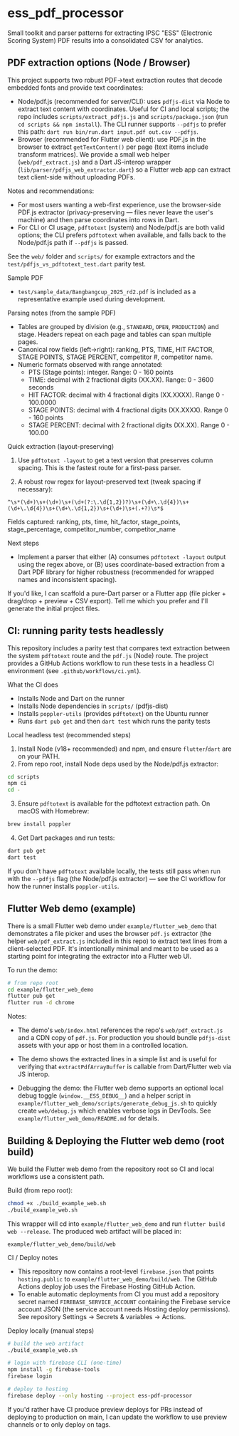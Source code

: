# ess_pdf_processor
Small toolkit and parser patterns for extracting IPSC "ESS" (Electronic Scoring System) PDF results into a consolidated CSV for analytics.

## PDF extraction options (Node / Browser)

This project supports two robust PDF→text extraction routes that decode embedded fonts and provide text coordinates:

- Node/pdf.js (recommended for server/CLI): uses `pdfjs-dist` via Node to extract text content with coordinates. Useful for CI and local scripts; the repo includes `scripts/extract_pdfjs.js` and `scripts/package.json` (run `cd scripts && npm install`). The CLI runner supports `--pdfjs` to prefer this path: `dart run bin/run.dart input.pdf out.csv --pdfjs`.
- Browser (recommended for Flutter web client): use PDF.js in the browser to extract `getTextContent()` per page (text items include transform matrices). We provide a small web helper (`web/pdf_extract.js`) and a Dart JS-interop wrapper (`lib/parser/pdfjs_web_extractor.dart`) so a Flutter web app can extract text client-side without uploading PDFs.

Notes and recommendations:
- For most users wanting a web-first experience, use the browser-side PDF.js extractor (privacy-preserving — files never leave the user's machine) and then parse coordinates into rows in Dart.
- For CLI or CI usage, `pdftotext` (system) and Node/pdf.js are both valid options; the CLI prefers `pdftotext` when available, and falls back to the Node/pdf.js path if `--pdfjs` is passed.

See the `web/` folder and `scripts/` for example extractors and the `test/pdfjs_vs_pdftotext_test.dart` parity test.


Sample PDF
 - `test/sample_data/Bangbangcup_2025_rd2.pdf` is included as a representative example used during development.

Parsing notes (from the sample PDF)
 - Tables are grouped by division (e.g., `STANDARD`, `OPEN`, `PRODUCTION`) and stage. Headers repeat on each page and tables can span multiple pages.
 - Canonical row fields (left→right): ranking, PTS, TIME, HIT FACTOR, STAGE POINTS, STAGE PERCENT, competitor #, competitor name.
 - Numeric formats observed with range annotated:
	 - PTS (Stage points): integer. Range: 0 - 160 points
	 - TIME: decimal with 2 fractional digits (XX.XX). Range: 0 - 3600 seconds
	 - HIT FACTOR: decimal with 4 fractional digits (XX.XXXX). Range 0 - 100.0000
	 - STAGE POINTS: decimal with 4 fractional digits (XX.XXXX). Range 0 - 160 points
	 - STAGE PERCENT: decimal with 2 fractional digits (XX.XX). Range 0 - 100.00

Quick extraction (layout-preserving)
1. Use `pdftotext -layout` to get a text version that preserves column spacing. This is the fastest route for a first-pass parser.

2. A robust row regex for layout-preserved text (tweak spacing if necessary):

```
^\s*(\d+)\s+(\d+)\s+(\d+(?:\.\d{1,2})?)\s+(\d+\.\d{4})\s+(\d+\.\d{4})\s+(\d+\.\d{1,2})\s+(\d+)\s+(.+?)\s*$
```

Fields captured: ranking, pts, time, hit_factor, stage_points, stage_percentage, competitor_number, competitor_name

Next steps
 - Implement a parser that either (A) consumes `pdftotext -layout` output using the regex above, or (B) uses coordinate-based extraction from a Dart PDF library for higher robustness (recommended for wrapped names and inconsistent spacing).

If you'd like, I can scaffold a pure-Dart parser or a Flutter app (file picker + drag/drop + preview + CSV export). Tell me which you prefer and I'll generate the initial project files.

## CI: running parity tests headlessly

This repository includes a parity test that compares text extraction between the system `pdftotext` route and the `pdf.js` (Node) route. The project provides a GitHub Actions workflow to run these tests in a headless CI environment (see `.github/workflows/ci.yml`).

What the CI does
- Installs Node and Dart on the runner
- Installs Node dependencies in `scripts/` (pdfjs-dist)
- Installs `poppler-utils` (provides `pdftotext`) on the Ubuntu runner
- Runs `dart pub get` and then `dart test` which runs the parity tests

Local headless test (recommended steps)

1. Install Node (v18+ recommended) and npm, and ensure `flutter`/`dart` are on your PATH.
2. From repo root, install Node deps used by the Node/pdf.js extractor:

```bash
cd scripts
npm ci
cd -
```

3. Ensure `pdftotext` is available for the pdftotext extraction path. On macOS with Homebrew:

```bash
brew install poppler
```

4. Get Dart packages and run tests:

```bash
dart pub get
dart test
```

If you don't have `pdftotext` available locally, the tests still pass when run with the `--pdfjs` flag (the Node/pdf.js extractor) — see the CI workflow for how the runner installs `poppler-utils`.

## Flutter Web demo (example)

There is a small Flutter web demo under `example/flutter_web_demo` that demonstrates a file picker and uses the browser `pdf.js` extractor (the helper `web/pdf_extract.js` included in this repo) to extract text lines from a client-selected PDF. It's intentionally minimal and meant to be used as a starting point for integrating the extractor into a Flutter web UI.

To run the demo:

```bash
# from repo root
cd example/flutter_web_demo
flutter pub get
flutter run -d chrome
```

Notes:
- The demo's `web/index.html` references the repo's `web/pdf_extract.js` and a CDN copy of `pdf.js`. For production you should bundle `pdfjs-dist` assets with your app or host them in a controlled location.
- The demo shows the extracted lines in a simple list and is useful for verifying that `extractPdfArrayBuffer` is callable from Dart/Flutter web via JS interop.

- Debugging the demo: the Flutter web demo supports an optional local debug toggle (`window.__ESS_DEBUG__`) and a helper script in `example/flutter_web_demo/scripts/generate_debug_js.sh` to quickly create `web/debug.js` which enables verbose logs in DevTools. See `example/flutter_web_demo/README.md` for details.


## Building & Deploying the Flutter web demo (root build)

We build the Flutter web demo from the repository root so CI and local workflows use a consistent path.

Build (from repo root):

```bash
chmod +x ./build_example_web.sh
./build_example_web.sh
```

This wrapper will cd into `example/flutter_web_demo` and run `flutter build web --release`. The produced web artifact will be placed in:

```
example/flutter_web_demo/build/web
```

CI / Deploy notes

- This repository now contains a root-level `firebase.json` that points `hosting.public` to `example/flutter_web_demo/build/web`. The GitHub Actions deploy job uses the Firebase Hosting GitHub Action.
- To enable automatic deployments from CI you must add a repository secret named `FIREBASE_SERVICE_ACCOUNT` containing the Firebase service account JSON (the service account needs Hosting deploy permissions). See repository Settings → Secrets & variables → Actions.

Deploy locally (manual steps)

```bash
# build the web artifact
./build_example_web.sh

# login with firebase CLI (one-time)
npm install -g firebase-tools
firebase login

# deploy to hosting
firebase deploy --only hosting --project ess-pdf-processor
```

If you'd rather have CI produce preview deploys for PRs instead of deploying to production on main, I can update the workflow to use preview channels or to only deploy on tags.

